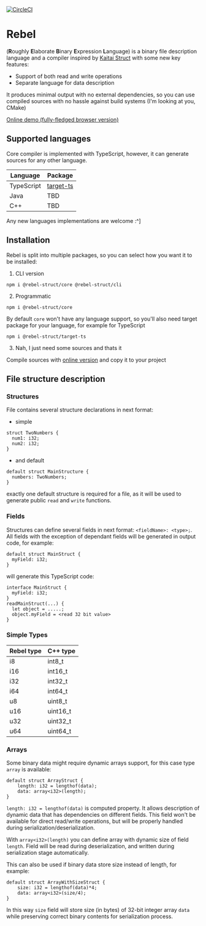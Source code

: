 [![CircleCI](https://circleci.com/gh/Solant/rebel/tree/master.svg?style=svg)](https://circleci.com/gh/Solant/rebel/tree/master)
# Rebel
(<b>R</b>oughly <b>E</b>laborate <b>B</b>inary <b>E</b>xpression <b>L</b>anguage) is a binary file description language and a compiler inspired by [Kaitai Struct](https://kaitai.io/) with some new key features:

* Support of both read and write operations
* Separate language for data description

It produces minimal output with no external dependencies, so you can use compiled sources with no hassle against build systems (I'm looking at you, CMake)

[Online demo (fully-fledged browser version)](https://rebel-struct.netlify.app/)

## Supported languages
Core compiler is implemented with TypeScript, however, it can generate sources for any other language.

| Language | Package |
|----------|---------|
| TypeScript | [target-ts](https://github.com/Solant/rebel/tree/master/packages/target-ts) |
| Java | TBD |
| C++ | TBD |

Any new languages implementations are welcome :^]

## Installation
Rebel is split into multiple packages, so you can select how you want it to be installed:
1. CLI version
```
npm i @rebel-struct/core @rebel-struct/cli
```
2. Programmatic
```
npm i @rebel-struct/core
```

By default `core` won't have any language support, so you'll also need target package for your language, for example for TypeScript
```
npm i @rebel-struct/target-ts
```
3. Nah, I just need some sources and thats it

Compile sources with [online version](https://rebel-struct.netlify.app/) and copy it to your project


## File structure description

### Structures
File contains several structure declarations in next format:
* simple
```
struct TwoNumbers {
  num1: i32;
  num2: i32;
}
```
* and default
```
default struct MainStructure {
  numbers: TwoNumbers;
}
```
exactly one default structure is required for a file, as it will be used to generate public `read` and `write` functions.

### Fields
Structures can define several fields in next format: `<fieldName>: <type>;`. All fields with the exception of dependant fields will be generated in output code, for example:
```
default struct MainStruct {
  myField: i32;
}
```
will generate this TypeScript code:
```
interface MainStruct {
  myField: i32;
}
readMainStruct(...) {
  let object = .....;
  object.myField = <read 32 bit value>
}
```

### Simple Types
| Rebel type | C++ type|
|-----------|--------|
| i8        | int8_t |
| i16       | int16_t|
| i32       | int32_t|
| i64       | int64_t|
| u8        |uint8_t |
| u16       |uint16_t|
| u32       |uint32_t|
| u64       |uint64_t|

### Arrays
Some binary data might require dynamic arrays support, for this case type `array` is available:
```
default struct ArrayStruct {
    length: i32 = lengthof(data);
    data: array<i32>(length);
}
```

`length: i32 = lengthof(data)` is computed property. It allows description of dynamic data that has dependencies on different fields.
This field won't be available for direct read/write operations, but will be properly handled during serialization/deserialization.

With `array<i32>(length)` you can define array with dynamic size of field `length`. Field will be read during deserialization, and written during serialization stage automatically.

This can also be used if binary data store size instead of length, for example:
```
default struct ArrayWithSizeStruct {
    size: i32 = lengthof(data)*4;
    data: array<i32>(size/4);
}
```
In this way `size` field will store size (in bytes) of 32-bit integer array `data` while preserving correct binary contents for serialization process. 
